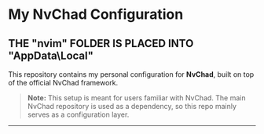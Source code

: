 # My NvChad Configuration
## THE "nvim" FOLDER IS PLACED INTO "AppData\Local\"

This repository contains my personal configuration for **NvChad**, built on top of the official NvChad framework.  

> **Note:** This setup is meant for users familiar with NvChad. The main NvChad repository is used as a dependency, so this repo mainly serves as a configuration layer.

---
